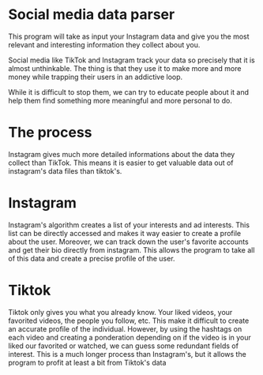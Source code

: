 # Social media data parser

This program will take as input your Instagram data and give you the most relevant and interesting information they collect about you.

Social media like TikTok and Instagram track your data so precisely that it is almost unthinkable. The thing is that they use it to make more and more money while trapping their users in an addictive loop. 

While it is difficult to stop them, we can try to educate people about it and help them find something more meaningful and more personal to do.


# The process

Instagram gives much more detailed informations about the data they collect than TikTok. This means it is easier to get valuable data out of instagram's data files than tiktok's. 

# Instagram

Instagram's algorithm creates a list of your interests and ad interests. This list can be directly accessed and makes it way easier to create a profile about the user. Moreover, we can track down the user's favorite accounts and get their bio directly from instagram. This allows the program to take all of this data and create a precise profile of the user.

# Tiktok

Tiktok only gives you what you already know. Your liked videos, your favorited videos, the people you follow, etc. This make it difficult to create an accurate profile of the individual. However, by using the hashtags on each video and creating a ponderation depending on if the video is in your liked our favorited or watched, we can guess some redundant fields of interest. This is a much longer process than Instagram's, but it allows the program to profit at least a bit from Tiktok's data

